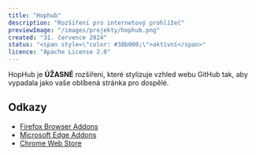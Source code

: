 ```yaml
---
title: "Hophub"
description: "Rozšíření pro internetový prohlížeč"
previewImage: "/images/projekty/hophub.png"
created: "31. července 2024"
status: "<span style=\"color: #38b000;\">aktivní</span>"
licence: "Apache License 2.0"
---
```

HopHub je **ÚŽASNÉ** rozšíření, které stylizuje vzhled webu GitHub tak, aby vypadala jako vaše oblíbená stránka pro dospělé.

## Odkazy

- [Firefox Browser Addons](https://addons.mozilla.org/cs/firefox/addon/hophub/ "Získat rozšíření pro Firefox")
- [Microsoft Edge Addons](https://microsoftedge.microsoft.com/addons/detail/hophub/edpjnndhdgmlleeingbaifmpjklccjhc "Získat rozšíření pro Microsoft Edge")
- [Chrome Web Store](https://chromewebstore.google.com/detail/hophub/nplomgcjnakhdhpohiffjcgfgkfilfol "Získat rozšíření pro Chrome")
